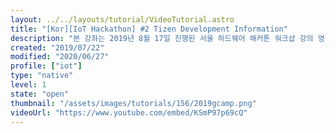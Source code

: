 ```yaml
---
layout: ../../layouts/tutorial/VideoTutorial.astro
title: "[Kor][IoT Hackathon] #2 Tizen Development Information"
description: "본 강좌는 2019년 8월 17일 진행된 서울 하드웨어 해커톤 워크샵 강의 영상입니다."
created: "2019/07/22"
modified: "2020/06/27"
profile: ["iot"]
type: "native"
level: 1
state: "open"
thumbnail: "/assets/images/tutorials/156/2019gcamp.png"
videoUrl: "https://www.youtube.com/embed/KSmP97p69cQ"
---
```

